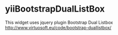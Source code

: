 yiiBootstrapDualListBox
=======================
This widget uses jquery plugin Bootstrap Dual Listbox http://www.virtuosoft.eu/code/bootstrap-duallistbox/